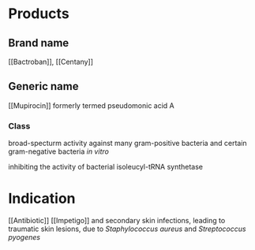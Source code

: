 # Products

## Brand name
[[Bactroban]], [[Centany]]

## Generic name
[[Mupirocin]] formerly termed pseudomonic acid A

### Class
broad-specturm activity against many gram-positive bacteria and certain gram-negative bacteria _in vitro_

inhibiting the activity of bacterial isoleucyl-tRNA synthetase

# Indication
[[Antibiotic]]
[[Impetigo]] and secondary skin infections, leading to traumatic skin lesions, due to _Staphylococcus aureus_ and _Streptococcus pyogenes_
